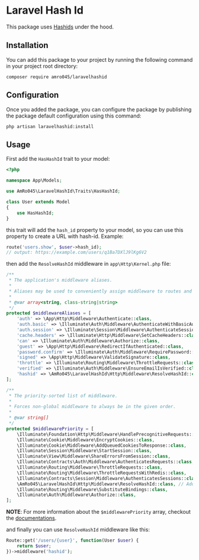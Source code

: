 # Laravel Hash Id

This package uses [Hashids](https://hashids.org/php/) under the hood.

## Installation

You can add this package to your project by running the following command in your project root directory:

```
composer require amro045/laravelhashid
```

## Configuration

Once you added the package, you can configure the package by publishing the package default configuration using this command:

```
php artisan laravelhashid:install
```

## Usage

First add the `HasHashId` trait to your model:

```php
<?php

namespace App\Models;

use AmRo045\LaravelHashId\Traits\HasHashId;

class User extends Model
{
    use HasHashId;
}

```

this trait will add the `hash_id` property to your model, so you can use this property to create a URL with hash-id. Example:
```php
route('users.show', $user->hash_id);
// output: https://example.com/users/q1Ba7DXlJ9lKg6V2
```

then add the `ResolveHashId` middleware in `app\Http\Kernel.php` file:

```php
/**
 * The application's middleware aliases.
 *
 * Aliases may be used to conveniently assign middleware to routes and groups.
 *
 * @var array<string, class-string|string>
 */
protected $middlewareAliases = [
    'auth' => \App\Http\Middleware\Authenticate::class,
    'auth.basic' => \Illuminate\Auth\Middleware\AuthenticateWithBasicAuth::class,
    'auth.session' => \Illuminate\Session\Middleware\AuthenticateSession::class,
    'cache.headers' => \Illuminate\Http\Middleware\SetCacheHeaders::class,
    'can' => \Illuminate\Auth\Middleware\Authorize::class,
    'guest' => \App\Http\Middleware\RedirectIfAuthenticated::class,
    'password.confirm' => \Illuminate\Auth\Middleware\RequirePassword::class,
    'signed' => \App\Http\Middleware\ValidateSignature::class,
    'throttle' => \Illuminate\Routing\Middleware\ThrottleRequests::class,
    'verified' => \Illuminate\Auth\Middleware\EnsureEmailIsVerified::class,
    'hashid' => \AmRo045\LaravelHashId\Http\Middleware\ResolveHashId::class, // 🖐️
];

/**
 * The priority-sorted list of middleware.
 *
 * Forces non-global middleware to always be in the given order.
 *
 * @var string[]
 */
protected $middlewarePriority = [
    \Illuminate\Foundation\Http\Middleware\HandlePrecognitiveRequests::class,
    \Illuminate\Cookie\Middleware\EncryptCookies::class,
    \Illuminate\Cookie\Middleware\AddQueuedCookiesToResponse::class,
    \Illuminate\Session\Middleware\StartSession::class,
    \Illuminate\View\Middleware\ShareErrorsFromSession::class,
    \Illuminate\Contracts\Auth\Middleware\AuthenticatesRequests::class,
    \Illuminate\Routing\Middleware\ThrottleRequests::class,
    \Illuminate\Routing\Middleware\ThrottleRequestsWithRedis::class,
    \Illuminate\Contracts\Session\Middleware\AuthenticatesSessions::class,
    \AmRo045\LaravelHashId\Http\Middleware\ResolveHashId::class, // Add before the SubstituteBindings middleware
    \Illuminate\Routing\Middleware\SubstituteBindings::class,
    \Illuminate\Auth\Middleware\Authorize::class,
];
```

**NOTE**: For more information about the `$middlewarePriority` array, checkout the [documentations](https://laravel.com/docs/10.x/middleware#sorting-middleware).

and finally you can use `ResolveHashId` middleware like this:

```php
Route::get('/users/{user}', function(User $user) {
    return $user;
})->middleware('hashid');
```